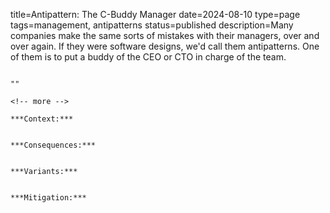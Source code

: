 title=Antipattern: The C-Buddy Manager
date=2024-08-10
type=page
tags=management, antipatterns
status=published
description=Many companies make the same sorts of mistakes with their managers, over and over again. If they were software designs, we'd call them antipatterns. One of them is to put a buddy of the CEO or CTO in charge of the team.
~~~~~~

"" 

<!-- more -->

***Context:*** 


***Consequences:*** 


***Variants:*** 


***Mitigation:*** 

